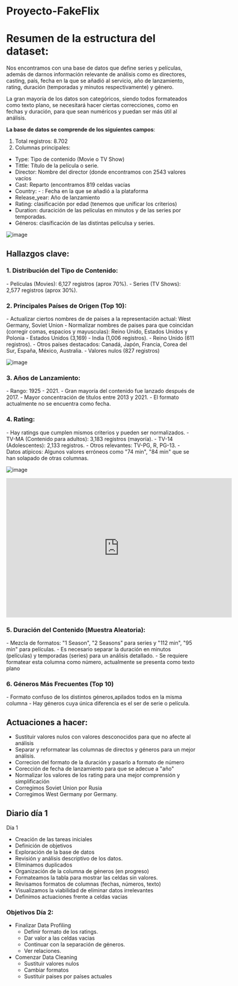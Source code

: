 # Proyecto-FakeFlix

<h1>Resumen de la estructura del dataset:</h1>

Nos encontramos con una base de datos que define series y películas, además de darnos información relevante de análisis como es directores, casting, país, fecha en la que se añadió al servicio, año de lanzamiento, rating, duración (temporadas y minutos respectivamente) y género.

La gran mayoría de los datos son categóricos, siendo todos formateados como texto plano, se necesitará hacer ciertas correcciones, como en fechas y duración, para que sean numéricos y puedan ser más útil al análisis.

<b>La base de datos se comprende de los siguientes campos</b>:

1. Total registros: 8.702
2. Columnas principales: 
- Type: Tipo de contenido (Movie o TV Show)
- Tittle: Título de la película o serie.
- Director: Nombre del director (donde encontramos con 2543 valores vacíos
- Cast: Reparto (encontramos 819 celdas vacías
- Country: - : Fecha en la que se añadió a la plataforma
- Release_year: Año de lanzamiento
- Rating: clasificación por edad (tenemos que unificar los criterios)
- Duration: duracición de las películas en minutos y de las series por temporadas.
- Géneros: clasíficación de las distintas películsa y series.

![image](https://github.com/user-attachments/assets/f5f6a919-bb61-4670-89d2-189c8ca48436)


<h2>Hallazgos clave:</h2>

<h3>1. Distribución del Tipo de Contenido:</h3>
- Películas (Movies): 6,127 registros (aprox 70%).
- Series (TV Shows): 2,577 registros (aprox 30%).


<h3>2. Principales Países de Origen (Top 10):</h3>
- Actualizar ciertos nombres de de paises a la representación actual: West Germany, Soviet Union
- Normalizar nombres de paises para que coincidan (corregir comas, espacios y mayusculas): Reino Unido, Estados Unidos y Polonia
- Estados Unidos (3,169)
- India (1,006 registros).
- Reino Unido (611 registros).
- Otros países destacados: Canadá, Japón, Francia, Corea del Sur, España, México, Australia.
- Valores nulos (827 registros)

![image](https://github.com/user-attachments/assets/ed933726-3939-459c-a645-c0614c394b36)



<h3>3. Años de Lanzamiento:</h3>
- Rango: 1925 - 2021.
- Gran mayoría del contenido fue lanzado después de 2017.
- Mayor concentración de títulos entre 2013 y 2021.
- El formato actualmente no se encuentra como fecha.


<h3>4. Rating:</h3>
- Hay ratings que cumplen mismos criterios y pueden ser normalizados.
- TV-MA (Contenido para adultos): 3,183 registros (mayoría).
- TV-14 (Adolescentes): 2,133 registros.
- Otros relevantes: TV-PG, R, PG-13.
- Datos atípicos: Algunos valores erróneos como "74 min", "84 min" que se han solapado de otras columnas.

![image](https://github.com/user-attachments/assets/481221f7-f0ad-4682-86b1-046e80164755)

<iframe width="600" height="371" seamless frameborder="0" scrolling="no" src="https://docs.google.com/spreadsheets/d/e/2PACX-1vRmsBYxHWj-LlizbZVMtwX5rZ4i4BCNX_kO2KNbACnO2o5wIz4drKbDx7wnjkhTKT5kRdOx-XrtWsp7/pubchart?oid=331851997&amp;format=interactive"></iframe>

<h3>5. Duración del Contenido (Muestra Aleatoria):</h3>
- Mezcla de formatos: "1 Season", "2 Seasons" para series y "112 min", "95 min" para películas.
- Es necesario separar la duración en minutos (películas) y temporadas (series) para un análisis detallado.
- Se requiere formatear esta columna como número, actualmente se presenta como texto plano


<h3>6. Géneros Más Frecuentes (Top 10)</h3>
- Formato confuso de los distintos géneros,apilados todos en la misma columna
- Hay géneros cuya única diferencia es el ser de serie o película.

<h2>Actuaciones a hacer:</h2>

- Sustituir valores nulos con valores desconocidos para que no afecte al análisis
- Separar y reformatear las columnas de directos y géneros para un mejor análisis.
- Correcion del formato de la duración y pasarlo a formato de número
- Corección de fecha de lanzamiento para que se adecue a "año"
- Normalizar los valores de los rating para una mejor comprensión y simplificación
- Corregimos Soviet Union por Rusia
- Corregimos West Germany por Germany.

  

<h2>Diario día 1</h2>

Día 1


- Creación de las tareas iniciales
- Definición de objetivos
- Exploración de la base de datos
- Revisión y análisis descriptivo de los datos.
- Eliminamos duplicados
- Organización de la columna de géneros (en progreso)
- Formateamos la tabla para mostrar las celdas sin valores.
- Revisamos formatos de columnas (fechas, números, texto)
- Visualizamos la viabilidad de eliminar datos irrelevantes
- Definimos actuaciones frente a celdas vacias

<h3>Objetivos Día 2:</h3>

- Finalizar Data Profiling
   - Definir formato de los ratings.
   - Dar valor a las celdas vacias
   - Continuar con la separación de géneros.
   - Ver relaciones.
- Comenzar Data Cleaning
  - Sustituir valores nulos
  - Cambiar formatos
  - Sustituir paises por países actuales
